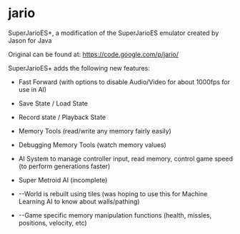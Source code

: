 # jario
SuperJarioES+, a modification of the SuperJarioES emulator created by Jason for Java

Original can be found at: https://code.google.com/p/jario/

SuperJarioES+ adds the following new features:

- Fast Forward (with options to disable Audio/Video for about 1000fps for use in AI) 

- Save State / Load State

- Record state / Playback State 

- Memory Tools (read/write any memory fairly easily)

- Debugging Memory Tools (watch memory values)

- AI System to manage controller input, read memory, control game speed (to perform generations faster) 

- Super Metroid AI (incomplete) 

 - --World is rebuilt using tiles (was hoping to use this for Machine Learning AI to know about walls/pathing)
 - --Game specific memory manipulation functions (health, missles, positions, velocity, etc)

